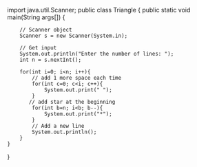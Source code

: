 import java.util.Scanner;
public class Triangle {
    public static void main(String args[]) {
      
        // Scanner object
        Scanner s = new Scanner(System.in);
        
        // Get input
        System.out.println("Enter the number of lines: ");
        int n = s.nextInt();

        for(int i=0; i<n; i++){
            // add 1 more space each time
            for(int c=0; c<i; c++){
                System.out.print(" ");
            }
           // add star at the beginning
            for(int b=n; i<b; b--){
                System.out.print("*");
            }
            // Add a new line
            System.out.println();
        }
    }
}
